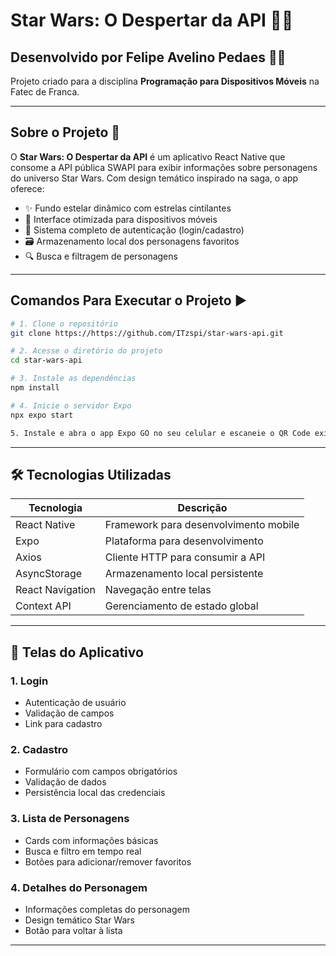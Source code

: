 # Star Wars: O Despertar da API 🌌✨

## Desenvolvido por **Felipe Avelino Pedaes** 👨‍💻  
Projeto criado para a disciplina **Programação para Dispositivos Móveis** na Fatec de Franca.

---

## Sobre o Projeto 📖

O **Star Wars: O Despertar da API** é um aplicativo React Native que consome a API pública SWAPI para exibir informações sobre personagens do universo Star Wars. Com design temático inspirado na saga, o app oferece:

- ✨ Fundo estelar dinâmico com estrelas cintilantes
- 📱 Interface otimizada para dispositivos móveis
- 🔐 Sistema completo de autenticação (login/cadastro)
- 🗃️ Armazenamento local dos personagens favoritos
- 🔍 Busca e filtragem de personagens

---

## Comandos Para Executar o Projeto ▶️

```bash
# 1. Clone o repositório
git clone https://https://github.com/ITzspi/star-wars-api.git

# 2. Acesse o diretório do projeto
cd star-wars-api

# 3. Instale as dependências
npm install

# 4. Inicie o servidor Expo
npx expo start

5. Instale e abra o app Expo GO no seu celular e escaneie o QR Code exibido no terminal.

````

---

## 🛠️ Tecnologias Utilizadas

| Tecnologia         | Descrição                                      |
|--------------------|------------------------------------------------|
| React Native       | Framework para desenvolvimento mobile          |
| Expo               | Plataforma para desenvolvimento                |
| Axios              | Cliente HTTP para consumir a API               |
| AsyncStorage       | Armazenamento local persistente                |
| React Navigation   | Navegação entre telas                          |
| Context API        | Gerenciamento de estado global                 |

---

## 🎨 Telas do Aplicativo

### 1. Login
- Autenticação de usuário  
- Validação de campos  
- Link para cadastro  

### 2. Cadastro
- Formulário com campos obrigatórios  
- Validação de dados  
- Persistência local das credenciais  

### 3. Lista de Personagens
- Cards com informações básicas  
- Busca e filtro em tempo real  
- Botões para adicionar/remover favoritos  

### 4. Detalhes do Personagem
- Informações completas do personagem  
- Design temático Star Wars  
- Botão para voltar à lista  

---

